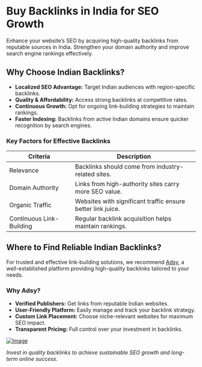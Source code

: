 <h1>Buy Backlinks in India for SEO Growth</h1>

<p>Enhance your website’s SEO by acquiring high-quality backlinks from reputable sources in India. Strengthen your domain authority and improve search engine rankings effectively.</p>

<h2>Why Choose Indian Backlinks?</h2>

<ul>
    <li><strong>Localized SEO Advantage:</strong> Target Indian audiences with region-specific backlinks.</li>
    <li><strong>Quality & Affordability:</strong> Access strong backlinks at competitive rates.</li>
    <li><strong>Continuous Growth:</strong> Opt for ongoing link-building strategies to maintain rankings.</li>
    <li><strong>Faster Indexing:</strong> Backlinks from active Indian domains ensure quicker recognition by search engines.</li>
</ul>
<h3>Key Factors for Effective Backlinks</h3>

<table>
    <thead>
        <tr>
            <th>Criteria</th>
            <th>Description</th>
        </tr>
    </thead>
    <tbody>
        <tr>
            <td>Relevance</td>
            <td>Backlinks should come from industry-related sites.</td>
        </tr>
        <tr>
            <td>Domain Authority</td>
            <td>Links from high-authority sites carry more SEO value.</td>
        </tr>
        <tr>
            <td>Organic Traffic</td>
            <td>Websites with significant traffic ensure better link juice.</td>
        </tr>
        <tr>
            <td>Continuous Link-Building</td>
            <td>Regular backlink acquisition helps maintain rankings.</td>
        </tr>
    </tbody>
</table>

<h2>Where to Find Reliable Indian Backlinks?</h2>

<p>For trusted and effective link-building solutions, we recommend <a href="https://ref.adsy.com/?ref=referral&ref_type=direct&ref_id=jcckfooeo3etdkvh&ref_item=3" target="_blank">Adsy</a>, a well-established platform providing high-quality backlinks tailored to your needs.</p>

<h3>Why Adsy?</h3>

<ul>
    <li><strong>Verified Publishers:</strong> Get links from reputable Indian websites.</li>
    <li><strong>User-Friendly Platform:</strong> Easily manage and track your backlink strategy.</li>
    <li><strong>Custom Link Placement:</strong> Choose niche-relevant websites for maximum SEO impact.</li>
    <li><strong>Transparent Pricing:</strong> Full control over your investment in backlinks.</li>
</ul>
<a href="https://github.com/user-attachments/assets/a3122883-d2d4-48ce-b0d6-93cdad9ecdae">
    <img src="https://github.com/user-attachments/assets/a3122883-d2d4-48ce-b0d6-93cdad9ecdae" alt="Image">
</a>


<p><em>Invest in quality backlinks to achieve sustainable SEO growth and long-term online success.</em></p>
